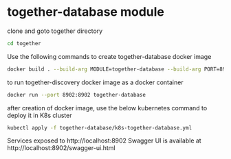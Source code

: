 # together-database module

clone and goto together directory

```bash
cd together
```

Use the following commands to create together-database docker image
```bash
docker build . --build-arg MODULE=together-database --build-arg PORT=8902 -f docker/together-dependency.dev.Dockerfile -t together-database
```

to run together-discovery docker image as a docker container
```bash
docker run --port 8902:8902 together-database
```

after creation of docker image, use the below kubernetes command to deploy it in K8s cluster

```bash
kubectl apply -f together-database/k8s-together-database.yml
```

Services exposed to http://localhost:8902
Swagger UI is available at http://localhost:8902/swagger-ui.html
